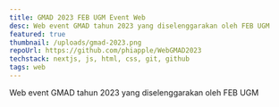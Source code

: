 ```yaml
---
title: GMAD 2023 FEB UGM Event Web
desc: Web event GMAD tahun 2023 yang diselenggarakan oleh FEB UGM
featured: true
thumbnail: /uploads/gmad-2023.png
repoUrl: https://github.com/phiapple/WebGMAD2023
techstack: nextjs, js, html, css, git, github
tags: web
---
```

Web event GMAD tahun 2023 yang diselenggarakan oleh FEB UGM